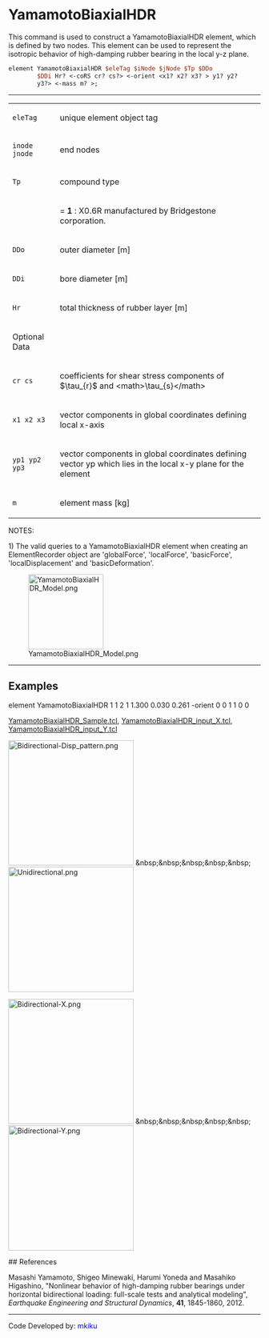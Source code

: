 # YamamotoBiaxialHDR

This command is used to construct a YamamotoBiaxialHDR element, which is defined by two nodes. 
This element can be used to represent the isotropic behavior of high-damping rubber bearing in the local y-z plane.

```tcl
element YamamotoBiaxialHDR $eleTag $iNode $jNode $Tp $DDo
        $DDi Hr? <-coRS cr? cs?> <-orient <x1? x2? x3? > y1? y2?
        y3?> <-mass m? >;
```

<hr />
<table>
<tbody>
<tr class="odd">
<td><code class="parameter-table-variable">eleTag</code></td>
<td><p>unique element object tag</p></td>
</tr>
<tr class="even">
<td><p><code class="parameter-table-variable">inode jnode</code></p></td>
<td><p>end nodes</p></td>
</tr>
<tr class="odd">
<td><code class="parameter-table-variable">Tp</code></td>
<td><p>compound type</p></td>
</tr>
<tr class="even">
<td></td>
<td><p>= <strong>1</strong> : X0.6R manufactured by Bridgestone
corporation.</p></td>
</tr>
<tr class="odd">
<td><code class="parameter-table-variable">DDo</code></td>
<td><p>outer diameter [m]</p></td>
</tr>
<tr class="even">
<td><code class="parameter-table-variable">DDi</code></td>
<td><p>bore diameter [m]</p></td>
</tr>
<tr class="odd">
<td><code class="parameter-table-variable">Hr</code></td>
<td><p>total thickness of rubber layer [m]</p></td>
</tr>
<tr class="even">
<td><p>Optional Data</p></td>
<td></td>
</tr>
<tr class="odd">
<td><p><code class="parameter-table-variable">cr cs</code></p></td>
<td><p>coefficients for shear stress components of
$\tau_{r}$ and
&lt;math&gt;\tau_{s}&lt;/math&gt;</p></td>
</tr>
<tr class="even">
<td><p><code class="parameter-table-variable">x1 x2 x3</code></p></td>
<td><p>vector components in global coordinates defining local
x-axis</p></td>
</tr>
<tr class="odd">
<td><p><code class="parameter-table-variable">yp1 yp2 yp3</code></p></td>
<td><p>vector components in global coordinates defining vector yp which
lies in the local x-y plane for the element</p></td>
</tr>
<tr class="even">
<td><code class="parameter-table-variable">m</code></td>
<td><p>element mass [kg]</p></td>
</tr>
</tbody>
</table>
<p>NOTES:</p>
<p>1) The valid queries to a YamamotoBiaxialHDR element when creating an
ElementRecorder object are 'globalForce', 'localForce', 'basicForce',
'localDisplacement' and 'basicDeformation'.</p>
<figure>
<img src="/OpenSeesRT/contrib/static/YamamotoBiaxialHDR_Model.png"
title="YamamotoBiaxialHDR_Model.png" width="150"
alt="YamamotoBiaxialHDR_Model.png" />
<figcaption aria-hidden="true">YamamotoBiaxialHDR_Model.png</figcaption>
</figure>
<hr />

## Examples

<p>element YamamotoBiaxialHDR 1 1 2 1 1.300 0.030 0.261 -orient 0 0 1 1
0 0</p>
<p><a href="Media:YamamotoBiaxialHDR_Sample.tcl"
title="wikilink">YamamotoBiaxialHDR_Sample.tcl</a>, <a
href="Media:YamamotoBiaxialHDR_input_X.tcl"
title="wikilink">YamamotoBiaxialHDR_input_X.tcl</a>, <a
href="Media:YamamotoBiaxialHDR_input_Y.tcl"
title="wikilink">YamamotoBiaxialHDR_input_Y.tcl</a></p>
<p><img src="/OpenSeesRT/contrib/static/Bidirectional-Disp_pattern.png"
title="Bidirectional-Disp_pattern.png" width="250"
alt="Bidirectional-Disp_pattern.png" />
&amp;nbsp;&amp;nbsp;&amp;nbsp;&amp;nbsp;&amp;nbsp; <img
src="/OpenSeesRT/contrib/static/Unidirectional.png" title="Unidirectional.png" width="250"
alt="Unidirectional.png" /></p>
<p><img src="/OpenSeesRT/contrib/static/Bidirectional-X.png" title="Bidirectional-X.png"
width="250" alt="Bidirectional-X.png" />
&amp;nbsp;&amp;nbsp;&amp;nbsp;&amp;nbsp;&amp;nbsp; <img
src="/OpenSeesRT/contrib/static/Bidirectional-Y.png" title="Bidirectional-Y.png" width="250"
alt="Bidirectional-Y.png" /></p>
## References
<p>Masashi Yamamoto, Shigeo Minewaki, Harumi Yoneda and Masahiko
Higashino, "Nonlinear behavior of high-damping rubber bearings under
horizontal bidirectional loading: full-scale tests and analytical
modeling", <em>Earthquake Engineering and Structural Dynamics</em>,
<strong>41</strong>, 1845-1860, 2012.</p>
<hr />
<p>Code Developed by: <span style="color:blue"> mkiku
</span></p>
